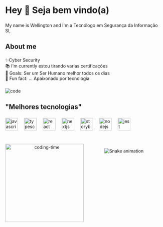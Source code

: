 ## <h1 align="left">Hey 👋 Seja bem vindo(a)</h1>

###

<p align="left">My name is Wellington and I'm a Tecnólogo em Segurança da Informação SI,</p>

###

<h2 align="left">About me</h2>

###

<p align="left">✨Cyber Security <br>📚 I'm currently estou tirando varias certificações <br>🎯 Goals: Ser um Ser Humano melhor todos os dias<br>🎲 Fun fact: ...  Apaixonado por tecnologia</p>

###

![code](https://github.com/user-attachments/assets/1301be2d-f902-456c-bdfb-739742ab868d)


<h2 align="left">"Melhores tecnologias"</h2>

###

<div align="left">
  <img src="https://cdn.jsdelivr.net/gh/devicons/devicon/icons/javascript/javascript-original.svg" height="40" alt="javascript logo"  />
  <img width="12" />
  <img src="https://cdn.jsdelivr.net/gh/devicons/devicon/icons/typescript/typescript-original.svg" height="40" alt="typescript logo"  />
  <img width="12" />
  <img src="https://cdn.jsdelivr.net/gh/devicons/devicon/icons/react/react-original.svg" height="40" alt="react logo"  />
  <img width="12" />
  <img src="https://cdn.jsdelivr.net/gh/devicons/devicon/icons/nextjs/nextjs-original.svg" height="40" alt="nextjs logo"  />
  <img width="12" />
  <img src="https://cdn.jsdelivr.net/gh/devicons/devicon/icons/storybook/storybook-original.svg" height="40" alt="storybook logo"  />
  <img width="12" />
  <img src="https://cdn.jsdelivr.net/gh/devicons/devicon/icons/nodejs/nodejs-original.svg" height="40" alt="nodejs logo"  />
  <img width="12" />
  <img src="https://cdn.jsdelivr.net/gh/devicons/devicon/icons/jest/jest-plain.svg" height="40" alt="jest logo"  />
</div>

###


  


<div  align="center"> 
  <div style="display: inline_block"><br>
    <img align="left" height="250" alt="coding-time" src="code.gif">
    
  
    
  
  
  
</div>
  
![Snake animation](https://github.com/LuigiGF/LuigiGF/blob/output/github-contribution-grid-snake.svg)
